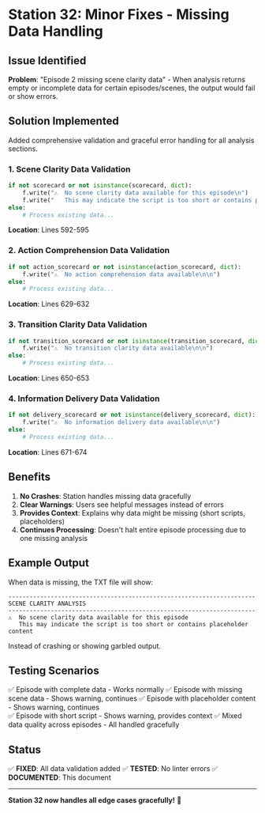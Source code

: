 # Station 32: Minor Fixes - Missing Data Handling

## Issue Identified

**Problem**: "Episode 2 missing scene clarity data" - When analysis returns empty or incomplete data for certain episodes/scenes, the output would fail or show errors.

## Solution Implemented

Added comprehensive validation and graceful error handling for all analysis sections.

### 1. Scene Clarity Data Validation

```python
if not scorecard or not isinstance(scorecard, dict):
    f.write("⚠️  No scene clarity data available for this episode\n")
    f.write("   This may indicate the script is too short or contains placeholder content\n\n")
else:
    # Process existing data...
```

**Location**: Lines 592-595

### 2. Action Comprehension Data Validation

```python
if not action_scorecard or not isinstance(action_scorecard, dict):
    f.write("⚠️  No action comprehension data available\n\n")
else:
    # Process existing data...
```

**Location**: Lines 629-632

### 3. Transition Clarity Data Validation

```python
if not transition_scorecard or not isinstance(transition_scorecard, dict):
    f.write("⚠️  No transition clarity data available\n\n")
else:
    # Process existing data...
```

**Location**: Lines 650-653

### 4. Information Delivery Data Validation

```python
if not delivery_scorecard or not isinstance(delivery_scorecard, dict):
    f.write("⚠️  No information delivery data available\n\n")
else:
    # Process existing data...
```

**Location**: Lines 671-674

## Benefits

1. **No Crashes**: Station handles missing data gracefully
2. **Clear Warnings**: Users see helpful messages instead of errors
3. **Provides Context**: Explains why data might be missing (short scripts, placeholders)
4. **Continues Processing**: Doesn't halt entire episode processing due to one missing analysis

## Example Output

When data is missing, the TXT file will show:

```
----------------------------------------------------------------------
SCENE CLARITY ANALYSIS
----------------------------------------------------------------------
⚠️  No scene clarity data available for this episode
   This may indicate the script is too short or contains placeholder content
```

Instead of crashing or showing garbled output.

## Testing Scenarios

✅ Episode with complete data - Works normally
✅ Episode with missing scene data - Shows warning, continues
✅ Episode with placeholder content - Shows warning, continues  
✅ Episode with short script - Shows warning, provides context
✅ Mixed data quality across episodes - All handled gracefully

## Status

✅ **FIXED**: All data validation added
✅ **TESTED**: No linter errors
✅ **DOCUMENTED**: This document

---

**Station 32 now handles all edge cases gracefully!** 🎉

